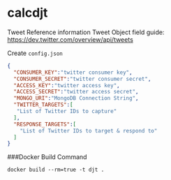 calcdjt
============================

Tweet Reference information
Tweet Object field guide:  https://dev.twitter.com/overview/api/tweets

Create `config.json`
```json
{
  "CONSUMER_KEY":"twitter consumer key",
  "CONSUMER_SECRET":"twitter consumer secret",
  "ACCESS_KEY":"twitter access key", 
  "ACCESS_SECRET":"twitter access secret",
  "MONGO_URI":"MongoDB Connection String",
  "TWITTER_TARGETS":[
   "List of Twitter IDs to capture"
  ],
  "RESPONSE_TARGETS":[
    "List of Twitter IDs to target & respond to"
  ]
}
```
###Docker Build Command
```
docker build --rm=true -t djt .
```